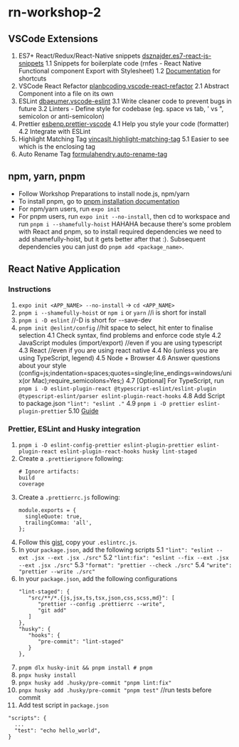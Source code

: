 # rn-workshop-2

## VSCode Extensions

1. ES7+ React/Redux/React-Native snippets [dsznajder.es7-react-js-snippets](https://marketplace.visualstudio.com/items?itemName=dsznajder.es7-react-js-snippets)
   1.1 Snippets for boilerplate code (rnfes - React Native Functional component Export with Stylesheet)
   1.2 [Documentation](https://github.com/dsznajder/vscode-react-javascript-snippets/blob/HEAD/docs/Snippets.md) for shortcuts
2. VSCode React Refactor [planbcoding.vscode-react-refactor](https://marketplace.visualstudio.com/items?itemName=planbcoding.vscode-react-refactor)
   2.1 Abstract Component into a file on its own
3. ESLint [dbaeumer.vscode-eslint](https://marketplace.visualstudio.com/items?itemName=dbaeumer.vscode-eslint)
   3.1 Write cleaner code to prevent bugs in future
   3.2 Linters - Define style for codebase (eg. space vs tab, ' vs ", semicolon or anti-semicolon)
4. Prettier [esbenp.prettier-vscode](https://marketplace.visualstudio.com/items?itemName=esbenp.prettier-vscode)
   4.1 Help you style your code (formatter)
   4.2 Integrate with ESLint
5. Highlight Matching Tag [vincaslt.highlight-matching-tag](https://marketplace.visualstudio.com/items?itemName=vincaslt.highlight-matching-tag)
   5.1 Easier to see which is the enclosing tag
6. Auto Rename Tag [formulahendry.auto-rename-tag](https://marketplace.visualstudio.com/items?itemName=formulahendry.auto-rename-tag)

## npm, yarn, pnpm

- Follow Workshop Preparations to install node.js, npm/yarn
- To install pnpm, go to [pnpm installation documentation](https://pnpm.io/installation)
- For npm/yarn users, run `expo init`
- For pnpm users, run `expo init --no-install`, then cd to workspace and run `pnpm i --shamefully-hoist` HAHAHA because there's some problem with React and pnpm, so to install required dependencies we need to add shamefully-hoist, but it gets better after that :). Subsequent dependencies you can just do `pnpm add <package_name>`.

## React Native Application

### Instructions

1. `expo init <APP_NAME> --no-install` -> `cd <APP_NAME>`
2. `pnpm i --shamefully-hoist` or `npm i` or `yarn` //i is short for install
3. `pnpm i -D eslint` //-D is short for --save-dev
4. `pnpm init @eslint/config` //hit space to select, hit enter to finalise selection
   4.1 Check syntax, find problems and enforce code style
   4.2 JavaScript modules (import/export) //even if you are using typescript
   4.3 React //even if you are using react native
   4.4 No (unless you are using TypeScript, legend)
   4.5 Node + Browser
   4.6 Answer questions about your style (config=js;indentation=spaces;quotes=single;line_endings=windows/unix(or Mac);require_semicolons=Yes;)
   4.7 [Optional] For TypeScript, run `pnpm i -D eslint-plugin-react @typescript-eslint/eslint-plugin @typescript-eslint/parser eslint-plugin-react-hooks`
   4.8 Add Script to package.json `"lint": "eslint ."`
   4.9 `pnpm i -D prettier eslint-plugin-prettier`
   5.10 [Guide](https://dev-yakuza.posstree.com/en/react-native/eslint-prettier-husky-lint-staged/)

### Prettier, ESLint and Husky integration

1. `pnpm i -D eslint-config-prettier eslint-plugin-prettier eslint-plugin-react eslint-plugin-react-hooks husky lint-staged`
2. Create a `.prettierignore` following:
   ```
   # Ignore artifacts:
   build
   coverage
   ```
3. Create a `.prettierrc.js` following:
   ```
   module.exports = {
     singleQuote: true,
     trailingComma: 'all',
   };
   ```
4. Follow this [gist](https://gist.github.com/MarcusTw/97a14cba79a604b2b18e58b474d31350), copy your `.eslintrc.js`.
5. In your `package.json`, add the following scripts
   5.1 `"lint": "eslint --ext .jsx --ext .jsx ./src"`
   5.2 `"lint:fix": "eslint --fix --ext .jsx --ext .jsx ./src"`
   5.3 `"format": "prettier --check ./src"`
   5.4 `"write": "prettier --write ./src"`
6. In your `package.json`, add the following configurations
   ```
   "lint-staged": {
      "src/**/*.{js,jsx,ts,tsx,json,css,scss,md}": [
         "prettier --config .prettierrc --write",
         "git add"
      ]
   },
   "husky": {
      "hooks": {
         "pre-commit": "lint-staged"
      }
   },
   ```
7. `pnpm dlx husky-init && pnpm install # pnpm`
8. `pnpx husky install`
9. `pnpx husky add .husky/pre-commit "pnpm lint:fix"`
10. `pnpx husky add .husky/pre-commit "pnpm test"` //run tests before commit
11. Add test script in `package.json`

```
"scripts": {
  ...
  "test": "echo hello_world",
}
```
